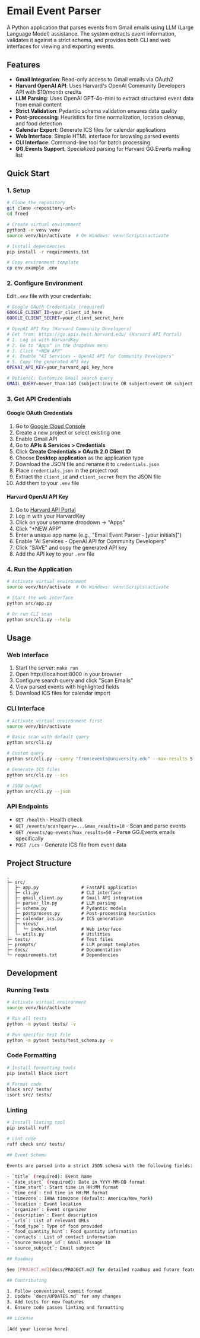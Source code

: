 # Email Event Parser

A Python application that parses events from Gmail emails using LLM (Large Language Model) assistance. The system extracts event information, validates it against a strict schema, and provides both CLI and web interfaces for viewing and exporting events.

## Features

- **Gmail Integration**: Read-only access to Gmail emails via OAuth2
- **Harvard OpenAI API**: Uses Harvard's OpenAI Community Developers API with $10/month credits
- **LLM Parsing**: Uses OpenAI GPT-4o-mini to extract structured event data from email content
- **Strict Validation**: Pydantic schema validation ensures data quality
- **Post-processing**: Heuristics for time normalization, location cleanup, and food detection
- **Calendar Export**: Generate ICS files for calendar applications
- **Web Interface**: Simple HTML interface for browsing parsed events
- **CLI Interface**: Command-line tool for batch processing
- **GG.Events Support**: Specialized parsing for Harvard GG.Events mailing list

## Quick Start

### 1. Setup

```bash
# Clone the repository
git clone <repository-url>
cd freed

# Create virtual environment
python3 -m venv venv
source venv/bin/activate  # On Windows: venv\Scripts\activate

# Install dependencies
pip install -r requirements.txt

# Copy environment template
cp env.example .env
```

### 2. Configure Environment

Edit `.env` file with your credentials:

```bash
# Google OAuth Credentials (required)
GOOGLE_CLIENT_ID=your_client_id_here
GOOGLE_CLIENT_SECRET=your_client_secret_here

# OpenAI API Key (Harvard Community Developers)
# Get from: https://go.apis.huit.harvard.edu/ (Harvard API Portal)
# 1. Log in with HarvardKey
# 2. Go to "Apps" in the dropdown menu
# 3. Click "+NEW APP" 
# 4. Enable "AI Services - OpenAI API for Community Developers"
# 5. Copy the generated API key
OPENAI_API_KEY=your_harvard_api_key_here

# Optional: Customize Gmail search query
GMAIL_QUERY=newer_than:14d (subject:invite OR subject:event OR subject:seminar OR subject:talk OR subject:workshop OR subject:session)
```

### 3. Get API Credentials

#### Google OAuth Credentials
1. Go to [Google Cloud Console](https://console.cloud.google.com/)
2. Create a new project or select existing one
3. Enable Gmail API
4. Go to **APIs & Services > Credentials**
5. Click **Create Credentials > OAuth 2.0 Client ID**
6. Choose **Desktop application** as the application type
7. Download the JSON file and rename it to `credentials.json`
8. Place `credentials.json` in the project root
9. Extract the `client_id` and `client_secret` from the JSON file
10. Add them to your `.env` file

#### Harvard OpenAI API Key
1. Go to [Harvard API Portal](https://go.apis.huit.harvard.edu/)
2. Log in with your HarvardKey
3. Click on your username dropdown → "Apps"
4. Click "+NEW APP"
5. Enter a unique app name (e.g., "Email Event Parser - [your initials]")
6. Enable "AI Services - OpenAI API for Community Developers"
7. Click "SAVE" and copy the generated API key
8. Add the API key to your `.env` file

### 4. Run the Application

```bash
# Activate virtual environment
source venv/bin/activate  # On Windows: venv\Scripts\activate

# Start the web interface
python src/app.py

# Or run CLI scan
python src/cli.py --help
```

## Usage

### Web Interface

1. Start the server: `make run`
2. Open http://localhost:8000 in your browser
3. Configure search query and click "Scan Emails"
4. View parsed events with highlighted fields
5. Download ICS files for calendar import

### CLI Interface

```bash
# Activate virtual environment first
source venv/bin/activate

# Basic scan with default query
python src/cli.py

# Custom query
python src/cli.py --query "from:events@university.edu" --max-results 5

# Generate ICS files
python src/cli.py --ics

# JSON output
python src/cli.py --json
```

### API Endpoints

- `GET /health` - Health check
- `GET /events/scan?query=...&max_results=10` - Scan and parse events
- `GET /events/gg-events?max_results=50` - Parse GG.Events emails specifically
- `POST /ics` - Generate ICS file from event data

## Project Structure

```
.
├─ src/
│  ├─ app.py                # FastAPI application
│  ├─ cli.py                # CLI interface
│  ├─ gmail_client.py       # Gmail API integration
│  ├─ parser_llm.py         # LLM parsing
│  ├─ schema.py             # Pydantic models
│  ├─ postprocess.py        # Post-processing heuristics
│  ├─ calendar_ics.py       # ICS generation
│  ├─ views/
│  │  └─ index.html         # Web interface
│  └─ utils.py              # Utilities
├─ tests/                   # Test files
├─ prompts/                 # LLM prompt templates
├─ docs/                    # Documentation
└─ requirements.txt         # Dependencies
```

## Development

### Running Tests

```bash
# Activate virtual environment
source venv/bin/activate

# Run all tests
python -m pytest tests/ -v

# Run specific test file
python -m pytest tests/test_schema.py -v
```

### Code Formatting

```bash
# Install formatting tools
pip install black isort

# Format code
black src/ tests/
isort src/ tests/
```

### Linting

```bash
# Install linting tool
pip install ruff

# Lint code
ruff check src/ tests/

## Event Schema

Events are parsed into a strict JSON schema with the following fields:

- `title` (required): Event name
- `date_start` (required): Date in YYYY-MM-DD format
- `time_start`: Start time in HH:MM format
- `time_end`: End time in HH:MM format
- `timezone`: IANA timezone (default: America/New_York)
- `location`: Event location
- `organizer`: Event organizer
- `description`: Event description
- `urls`: List of relevant URLs
- `food_type`: Type of food provided
- `food_quantity_hint`: Food quantity information
- `contacts`: List of contact information
- `source_message_id`: Gmail message ID
- `source_subject`: Email subject

## Roadmap

See [PROJECT.md](docs/PROJECT.md) for detailed roadmap and future features.

## Contributing

1. Follow conventional commit format
2. Update `docs/UPDATES.md` for any changes
3. Add tests for new features
4. Ensure code passes linting and formatting

## License

[Add your license here]

